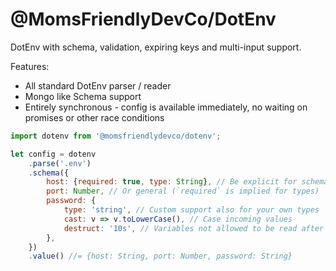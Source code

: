 @MomsFriendlyDevCo/DotEnv
=========================
DotEnv with schema, validation, expiring keys and multi-input support.

Features:

* All standard DotEnv parser / reader
* Mongo like Schema support
* Entirely synchronous - config is available immediately, no waiting on promises or other race conditions


```javascript
import dotenv from '@momsfriendlydevco/dotenv';

let config = dotenv
    .parse('.env')
    .schema({
        host: {required: true, type: String}, // Be explicit for schema paths
        port: Number, // Or general (`required` is implied for types)
        password: {
            type: 'string', // Custom support also for your own types
            cast: v => v.toLowerCase(), // Case incoming values
            destruct: '10s', // Variables not allowed to be read after this time from start (timestring)
        },
    })
    .value() //= {host: String, port: Number, password: String}
```
